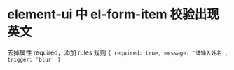 # element-ui 中 el-form-item 校验出现英文


去掉属性 required，添加 rules 规则 `{ required: true, message: '请输入姓名', trigger: 'blur' }`

